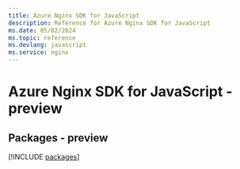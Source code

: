 ```yaml
---
title: Azure Nginx SDK for JavaScript
description: Reference for Azure Nginx SDK for JavaScript
ms.date: 05/02/2024
ms.topic: reference
ms.devlang: javascript
ms.service: nginx
---
```

# Azure Nginx SDK for JavaScript - preview
## Packages - preview
[!INCLUDE [packages](nginx-index.md)]